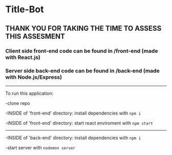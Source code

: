 # Title-Bot

## THANK YOU FOR TAKING THE TIME TO ASSESS THIS ASSESMENT

### Client side front-end code can be found in /front-end (made with React.js)

### Server side back-end code can be found in /back-end (made with Node.js/Express)

---

To run this application:

-clone repo

-INSIDE of 'front-end' directory: install dependencies with `npm i`

-iNSIDE of 'front-end' directory: start react enviroment with `npm start`

---

-INSIDE of 'back-end' directory: install dependencies with `npm i`

-start server with `nodemon server`
